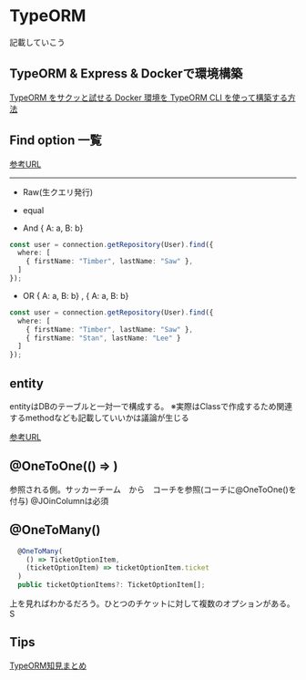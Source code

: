 # TypeORM

記載していこう

## TypeORM & Express & Dockerで環境構築

[TypeORM をサクッと試せる Docker 環境を TypeORM CLI を使って構築する方法](https://dev.classmethod.jp/articles/typeorm-sandbox-in-docker-by-typeorm-cli/)



## Find option 一覧

[参考URL](https://qiita.com/quzq/items/dca3424c7353ce37215c)

---

- Raw(生クエリ発行)



- equal

- And { A: a, B: b}

```ts
const user = connection.getRepository(User).find({
  where: [
    { firstName: "Timber", lastName: "Saw" },
  ]
});
```

- OR { A: a, B: b} , { A: a, B: b}

```ts
const user = connection.getRepository(User).find({
  where: [
    { firstName: "Timber", lastName: "Saw" },
    { firstName: "Stan", lastName: "Lee" }
  ]
});
```

## entity

entityはDBのテーブルと一対一で構成する。
※実際はClassで作成するため関連するmethodなども記載していいかは議論が生じる

[参考URL](https://qiita.com/haman0104/items/8cc69429b1d02aefed35)

## @OneToOne(() => )

参照される側。サッカーチーム　から　コーチを参照(コーチに@OneToOne()を付与)
@JOinColumnは必須


## @OneToMany()

```ts
  @OneToMany(
    () => TicketOptionItem,
    (ticketOptionItem) => ticketOptionItem.ticket
  )
  public ticketOptionItems?: TicketOptionItem[];
```

上を見ればわかるだろう。ひとつのチケットに対して複数のオプションがある。S




## Tips

[TypeORM知見まとめ](https://zenn.dev/uttk/scraps/343e888f62360b)
